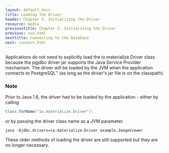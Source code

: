 ```yaml
---
layout: default_docs
title: Loading the Driver
header: Chapter 3. Initializing the Driver
resource: media
previoustitle: Chapter 3. Initializing the Driver
previous: use.html
nexttitle: Connecting to the Database
next: connect.html
---
```

		
Applications do not need to explicitly load the io.materialize.Driver
class because the pgjdbc driver jar supports the Java Service Provider
mechanism. The driver will be loaded by the JVM when the application
connects to PostgreSQL™ (as long as the driver's jar file is on the
classpath).


### Note

Prior to Java 1.6, the driver had to be loaded by the application - either by calling

```java
Class.forName("io.materialize.Driver");
```
or by passing the driver class name as a JVM parameter.

`java -Djdbc.drivers=io.materialize.Driver example.ImageViewer`

These older methods of loading the driver are still supported but they are no longer necessary.
